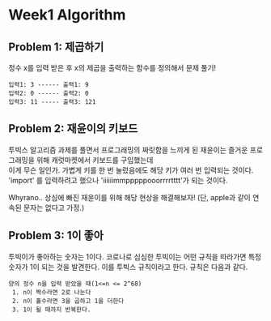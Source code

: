 # Week1 Algorithm

## Problem 1: 제곱하기

정수 x를 입력 받은 후 x의 제곱을 출력하는 함수를 정의해서 문제 풀기!

    입력1: 3 ------ 출력1: 9  
    입력2: 0 ------ 출력2: 0  
    입력3: 11 ----- 출력3: 121

## Problem 2: 재윤이의 키보드

투빅스 알고리즘 과제를 풀면서 프로그래밍의 짜릿함을 느끼게 된 재윤이는 즐거운 프로그래밍을 위해 캐럿마켓에서 키보드를 구입했는데    
이게 무슨 일인가. 가볍게 키를 한 번 눌렀음에도 해당 키가 여러 번 입력되는 것이다.   
'import' 를 입력하려고 했으나 'iiiiiimmpppppooorrrrtttt'가 되는 것이다. 

Whyrano.. 상심에 빠진 재윤이를 위해 해당 현상을 해결해보자!
(단, apple과 같이 연속된 문자는 없다고 가정.)

## Problem 3: 1이 좋아

투빅이가 좋아하는 숫자는 1이다. 코로나로 심심한 투빅이는 어떤 규칙을 따라가면 특정 숫자가 1이 되는 것을 발견한다. 이를 투빅스 규칙이라고 한다. 규칙은 다음과 같다.  

    양의 정수 n을 입력 받았을 때(1<=n <= 2^68)
     1. n이 짝수라면 2로 나눈다
     2. n이 홀수라면 3을 곱하고 1을 더한다
     3. 1이 될 때까지 반복한다. 


